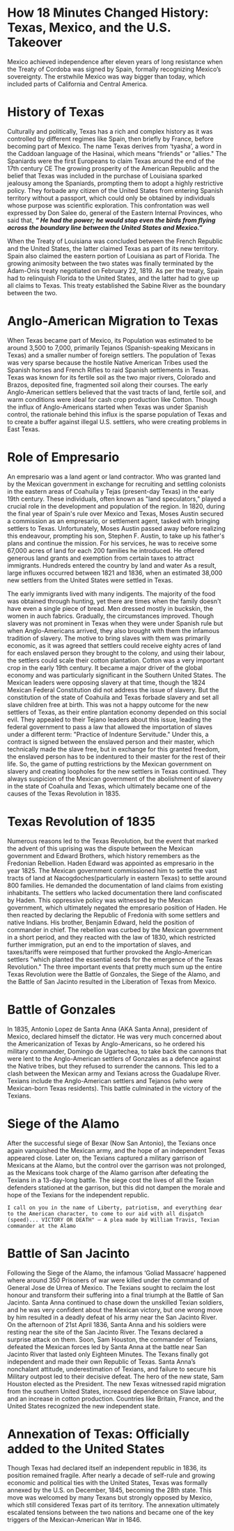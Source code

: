 # How 18 Minutes Changed History: Texas, Mexico, and the U.S. Takeover
Mexico achieved independence after eleven years of long resistance when the Treaty of Cordoba was signed by Spain, formally recognizing Mexico’s sovereignty. The erstwhile Mexico was way bigger than today, which included parts of California and Central America.
# History of Texas
Culturally and politically, Texas has a rich and complex history as it was controlled by different regimes like  Spain, then briefly by France, before becoming part of Mexico.  The name Texas derives from ‘tyasha’, a word in the Caddoan language of the Hasinai, which means "friends" or "allies." The Spaniards were the first Europeans to claim Texas around the end of the 17th century CE
The growing prosperity of the American Republic and the belief that Texas was included in the purchase of Louisiana sparked jealousy among the Spaniards, prompting them to adopt a highly restrictive policy. They forbade any citizen of the United States from entering Spanish territory without a passport, which could only be obtained by individuals whose purpose was scientific exploration.  This confrontation was well expressed by Don Salee do, general of the Eastern Internal Provinces, who said that, 
___“ He had the power; he would stop even the birds from flying across the boundary line between the United States and Mexico.”___

When the Treaty of Louisiana was concluded between the French Republic and the United States, the latter claimed Texas as part of its new territory. Spain also claimed the eastern portion of Louisiana as part of Florida. The growing animosity between the two states was finally terminated by the Adam-Onis treaty negotiated on February 22, 1819. As per the treaty, Spain had to relinquish Florida to the United States, and the latter had to give up all claims to Texas. This treaty established the Sabine River as the boundary between the two. 
# Anglo-American Migration to Texas

When Texas became part of Mexico, its Population was estimated to be around 3,500 to 7,000, primarily Tejanos (Spanish-speaking Mexicans in Texas) and a smaller number of foreign settlers. The population of Texas was very sparse because the hostile Native American Tribes used the Spanish horses and French Rifles to raid Spanish settlements in Texas. Texas was known for its fertile soil as the two major rivers, Colorado and Brazos, deposited fine, fragmented soil along their courses. The early Anglo-American settlers believed that the vast tracts of land, fertile soil, and warm conditions were ideal for cash crop production like Cotton. Though the influx of Anglo-Americans started when Texas was under Spanish control, the rationale behind this influx is the sparse population of Texas and to create a buffer against illegal U.S. settlers, who were creating problems in East Texas. 
# Role of Empresario
An empresario was a land agent or land contractor. Who was granted land by the Mexican government in exchange for recruiting and settling colonists in the eastern areas of Coahuila y Tejas (present-day Texas) in the early 19th century. These individuals, often known as "land speculators," played a crucial role in the development and population of the region. 
In 1820, during the final year of Spain's rule over Mexico and Texas, Moses Austin secured a commission as an empresario, or settlement agent, tasked with bringing settlers to Texas. Unfortunately, Moses Austin passed away before realizing this endeavour, prompting his son, Stephen F. Austin, to take up his father's plans and continue the mission. For his services, he was to receive some 67,000 acres of land for each 200 families he introduced. He offered generous land grants and exemption from certain taxes to attract immigrants. Hundreds entered the country by land and water As a result, large influxes occurred between 1821 and 1836, when an estimated 38,000 new settlers from the United States were settled in Texas. 

The early immigrants lived with many indigents. The majority of the food was obtained through hunting, yet there are times when the family doesn't have even a single piece of bread. Men dressed mostly in buckskin, the women in auch fabrics. Gradually, the circumstances improved. Though slavery was not prominent in Texas when they were under Spanish rule but when Anglo-Americans arrived, they also brought with them the infamous tradition of slavery. The motive to bring slaves with them was primarily economic, as it was agreed that settlers could receive eighty acres of land for each enslaved person they brought to the colony, and using their labour, the settlers could scale their cotton plantation. Cotton was a very important crop in the early 19th century. It became a major driver of the global economy and was particularly significant in the Southern United States. 
The Mexican leaders were opposing slavery at that time, though the 1824 Mexican Federal Constitution did not address the issue of slavery. But the constitution of the state of Coahuila and Texas forbade slavery and set all slave children free at birth. This was not a happy outcome for the new settlers of Texas, as their entire plantation economy depended on this social evil. They appealed to their Tejano leaders about this issue, leading the federal government to pass a law that allowed the importation of slaves under a different term: "Practice of Indenture Servitude." Under this, a contract is signed between the enslaved person and their master, which technically made the slave free, but in exchange for this granted freedom, the enslaved person has to be indentured to their master for the rest of their life. So, the game of putting restrictions by the Mexican government on slavery and creating loopholes for the new settlers in Texas continued. They always suspicion of the Mexican government of the abolishment of slavery in the state of Coahuila and Texas, which ultimately became one of the causes of the Texas Revolution in 1835.
# Texas Revolution of 1835
Numerous reasons led to the Texas Revolution, but the event that marked the advent of this uprising was the dispute between the Mexican government and Edward Brothers, which history remembers as the Fredonian Rebellion. Haden Edward was appointed as empresario in the year 1825. The Mexican government commissioned him to settle the vast tracts of land at Nacogdoches(particularly in eastern Texas) to settle around 800 families. He demanded the documentation of land claims from existing inhabitants. The settlers who lacked documentation there land confiscated by Haden. This oppressive policy was witnessed by the Mexican government, which ultimately negated the empresario position of Haden. He then reacted by declaring the Republic of Fredonia with some settlers and native Indians. His brother, Benjamin Edward, held the position of commander in chief. The rebellion was curbed by the Mexican government in a short period, and they reacted with the law of 1830, which restricted further immigration, put an end to the importation of slaves, and taxes/tariffs were reimposed that further provoked the Anglo-American settlers "which planted the essential seeds for the emergence of the Texas Revolution." 
The three important events that pretty much sum up the entire Texas Revolution were the Battle of Gonzales, the Siege of the Alamo, and the Battle of San Jacinto resulted in the Liberation of Texas from Mexico. 
# Battle of Gonzales
In 1835, Antonio Lopez de Santa Anna (AKA Santa Anna), president of Mexico, declared himself the dictator. He was very much concerned about the Americanization of Texas by Anglo-Americans, so he ordered his military commander, Domingo de Ugartechea, to take back the cannons that were lent to the Anglo-American settlers of Gonzales as a defence against the Native tribes, but they refused to surrender the cannons. This led to a clash between the Mexican army and Texians across the Guadalupe River. Texians include the Anglo-American settlers and Tejanos (who were Mexican-born Texas residents). This battle culminated in the victory of the Texians.
# Siege of the Alamo
After the successful siege of Bexar (Now San Antonio), the Texians once again vanquished the Mexican army, and the hope of an independent Texas appeared close. Later on, the Texians captured a military garrison of Mexicans at the Alamo, but the control over the garrison was not prolonged, as the Mexicans took charge of the Alamo garrison after defeating the Texians in a 13-day-long battle. The siege cost the lives of all the Texian defenders stationed at the garrison, but this did not dampen the morale and hope of the Texians for the independent republic. 

`I call on you in the name of Liberty, patriotism, and everything dear to the American character, to come to our aid with all dispatch (speed)... VICTORY OR DEATH" – A plea made by William Travis, Texian commander at the Alamo  `
# Battle of San Jacinto
Following the Siege of the Alamo, the infamous ‘Goliad Massacre’ happened where around 350 Prisoners of war were killed under the command of General Jose de Urrea of Mexico. The Texians sought to reclaim the lost honour and transform their suffering into a final triumph at the Battle of San Jacinto. 
Santa Anna continued to chase down the unskilled Texian soldiers, and he was very confident about the Mexican victory, but one wrong move by him resulted in a deadly defeat of his army near the San Jacinto River. On the afternoon of 21st April 1836, Santa Anna and his soldiers were resting near the site of the San Jacinto River. The Texans declared a surprise attack on them. Soon, Sam Houston, the commander of Texians, defeated the Mexican forces led by Santa Anna at the battle near San Jacinto River that lasted only Eighteen Minutes. The Texans finally got independent and made their own Republic of Texas. Santa Anna’s nonchalant attitude, underestimation of Texians, and failure to secure his Military outpost led to their decisive defeat.
The hero of the new state, Sam Houston elected as the President. The new Texas witnessed rapid migration from the southern United States, increased dependence on Slave labour, and an increase in cotton production. Countries like Britain, France, and the United States recognized the new independent state. 
# Annexation of Texas: Officially added to the United States
Though Texas had declared itself an independent republic in 1836, its position remained fragile. After nearly a decade of self-rule and growing economic and political ties with the United States, Texas was formally annexed by the U.S. on December, 1845, becoming the 28th state. This move was welcomed by many Texans but strongly opposed by Mexico, which still considered Texas part of its territory. The annexation ultimately escalated tensions between the two nations and became one of the key triggers of the Mexican-American War in 1846.
